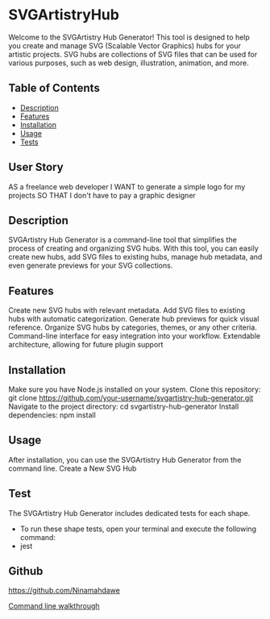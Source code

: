 # SVGArtistryHub

Welcome to the SVGArtistry Hub Generator! This tool is designed to help you create and manage SVG (Scalable Vector Graphics) hubs for your artistic projects. SVG hubs are collections of SVG files that can be used for various purposes, such as web design, illustration, animation, and more.

## Table of Contents

- [Description](#description)
- [Features](#features)
- [Installation](#installation)
- [Usage](#usage)
- [Tests](#tests)

## User Story

AS a freelance web developer
I WANT to generate a simple logo for my projects
SO THAT I don't have to pay a graphic designer

## Description

SVGArtistry Hub Generator is a command-line tool that simplifies the process of creating and organizing SVG hubs. With this tool, you can easily create new hubs, add SVG files to existing hubs, manage hub metadata, and even generate previews for your SVG collections.

## Features

Create new SVG hubs with relevant metadata.
Add SVG files to existing hubs with automatic categorization.
Generate hub previews for quick visual reference.
Organize SVG hubs by categories, themes, or any other criteria.
Command-line interface for easy integration into your workflow.
Extendable architecture, allowing for future plugin support

## Installation

Make sure you have Node.js installed on your system.
Clone this repository: git clone https://github.com/your-username/svgartistry-hub-generator.git
Navigate to the project directory: cd svgartistry-hub-generator
Install dependencies: npm install

## Usage

After installation, you can use the SVGArtistry Hub Generator from the command line.
Create a New SVG Hub

## Test

The SVGArtistry Hub Generator includes dedicated tests for each shape.

- To run these shape tests, open your terminal and execute the following command:
- jest

## Github

https://github.com/Ninamahdawe

[Command line walkthrough](https://drive.google.com/file/d/195NC5DrqXsTDbocBUg_GnS7PpV77xHQ1/view)
